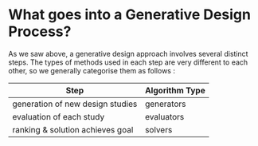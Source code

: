 # What goes into a Generative Design Process?

As we saw above, a generative design approach involves several distinct steps. The types of methods used in each step are very different to each other, so we generally categorise them as follows : 


| Step | Algorithm Type |
| --- | --- |
| generation of new design studies | generators |
| evaluation of each study | evaluators |
| ranking & solution achieves goal | solvers |

